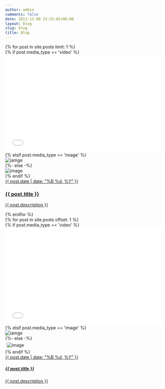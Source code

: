 ```yaml
---
author: admin
comments: false
date: 2013-12-08 23:55:02+00:00
layout: blog
slug: blog
title: Blog
---
```


<div class="row" >
  {% for post in site.posts limit: 1 %}
  <div class="col-sm-12 col-lg-12 p-2">
    <div class="row blog-image-wrapper">
      <div class="col-8 blog-image-wrapper">
        {% if post.media_type == 'video' %}
          <iframe
            style="width:100%;"
            height="315"
            src="{{ post.media_link }}"
            frameborder="0"
            allowfullscreen
          ></iframe>
        {% elsif post.media_type == 'image' %}
        <div class="blog-image-wrapper">
          <img src="/rosindustrial-website/{{post.media_link}}" alt="iamge"/>
        </div>
        {%- else -%} 
        <div class="blog-image-wrapper">
        <img src="/rosindustrial-website/assets/ric_logo.png" alt="image"/>
        </div>
        {% endif %}  
      </div>
      <div class="col-4">
        <a href="{{ post.url }}">
          <div class="blog-text-wrapper">
            <span class="blog-date">
              {{ post.date | date: "%B %d, %Y" }}
            </span>
            <h3 class="dark-text">
              {{ post.title }}
            </h3>
            <p class="dark-text">{{ post.description }}</p>
          </div>
        </a>
      </div>
    </div>
  </div>
  {% endfor %}
</div>

<div class="row">
  {% for post in site.posts offset: 1 %}
  <div class="col-sm-6 col-lg-4 p-2" style="height: 100%; padding: 0 0;">
    <div class="media-wrapper" style="height:100%;  margin: 0;">
    {% if post.media_type == 'video' %}
      <iframe
        style="width:100%;"
        height="315"
        src="{{ post.media_link }}"
        frameborder="0"
        allowfullscreen
      ></iframe>
    {% elsif post.media_type == 'image' %}
      <div class="blog-image-wrapper">
        <img src="{{post.media_link}}" alt="iamge"/>
      </div>
    {%- else -%} 
      <div class="blog-image-wrapper">
      <img style="padding: 5px;" src="/rosindustrial-website/assets/ric_logo.png" alt="image"/>
      </div>
    {% endif %}  
      <a href="{{ post.url }}">
        <div class="blog-text-wrapper">
          <span class="blog-date">
            {{ post.date | date: "%B %d, %Y" }}
          </span>
          <h5>
            {{ post.title }}
          </h5>
          <p class="dark-text">{{ post.description }}</p>
        </div>
      </a>
    </div>
  </div>
  {% endfor %}
</div>